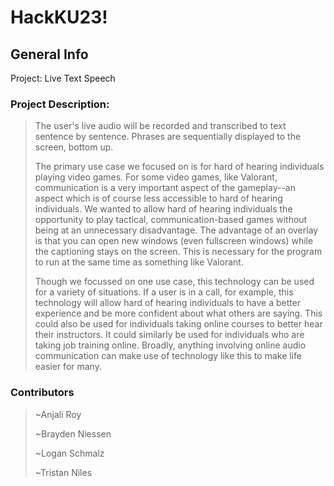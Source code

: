 # HackKU23!
## General Info

Project: Live Text Speech

### Project Description: 

  >The user's live audio will be recorded and transcribed to text sentence by sentence. Phrases are sequentially displayed to the screen, bottom up.
  >
  >The primary use case we focused on is for hard of hearing individuals playing video games. 
  >For some video games, like Valorant, communication is a very important aspect of the gameplay--an aspect which is of course less accessible to hard of hearing individuals.
  >We wanted to allow hard of hearing individuals the opportunity to play tactical, communication-based games without being at an unnecessary disadvantage.
  >The advantage of an overlay is that you can open new windows (even fullscreen windows) while the captioning stays on the screen. This is necessary for the program to run at the same time as something like Valorant.
  >
  >Though we focussed on one use case, this technology can be used for a variety of situations.
  >If a user is in a call, for example, this technology will allow hard of hearing individuals to have a better experience and be more confident about what others are saying. This could also be used for individuals taking online courses to better hear their instructors. It could similarly be used for individuals who are taking job training online. Broadly, anything involving online audio communication can make use of technology like this to make life easier for many.

### Contributors
  > ~Anjali Roy
  > 
  > ~Brayden Niessen
  > 
  > ~Logan Schmalz
  > 
  > ~Tristan Niles
  >
